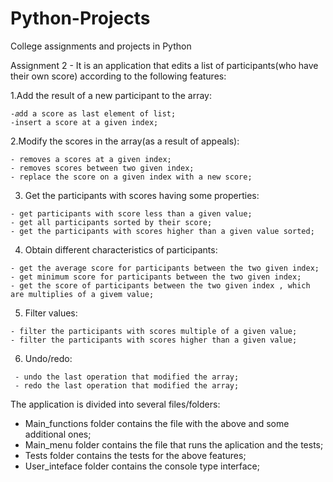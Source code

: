 # Python-Projects
College assignments and projects in Python

Assignment 2 - It is an application that edits a list of participants(who have their own score) according to the following features:

  1.Add the result of a new participant to the array:
  
    -𝑎dd a score as last element of list;
    -insert a score at a given index;
   
   2.Modify the scores in the array(as a result of appeals):
   
    - removes a scores at a given index;
    - removes scores between two given index;
    - replace the score on a given index with a new score;
    
   3. Get the participants with scores having some properties:
    
    - get participants with score less than a given value;
    - get all participants sorted by their score;
    - get the participants with scores higher than a given value sorted;
     
   4. Obtain different characteristics of participants:
   
    - get the average score for participants between the two given index;
    - get minimum score for participants between the two given index;
    - get the score of participants between the two given index , which are multiplies of a givem value;
    
   5. Filter values:
    
    - filter the participants with scores multiple of a given value;
    - filter the participants with scores higher than a given value;
    
   6. Undo/redo:
     
     - undo the last operation that modified the array;
     - redo the last operation that modified the array;

The application is divided into several files/folders:

- Main_functions folder contains the file with the above and some additional ones;
- Main_menu folder contains the file that runs the aplication and the tests;
- Tests folder contains the tests for the above features;
- User_inteface folder contains the console type interface; 

